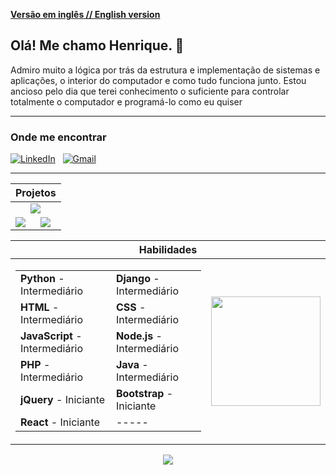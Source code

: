 [**Versão em inglês // English version**](README.md)

## Olá! Me chamo Henrique. :wave:

Admiro muito a lógica por trás da estrutura e implementação de sistemas e aplicações, o interior do computador e como tudo funciona junto. Estou ancioso pelo dia que terei conhecimento o suficiente para controlar totalmente o computador e programá-lo como eu quiser

---

### Onde me encontrar

<a href="https://www.linkedin.com/in/henribdev/"><img alt="LinkedIn" src="https://img.shields.io/badge/Linkedin%20-%230077B5.svg?&style=flat&logo=linkedin&logoColor=white"/></a> &nbsp;
<a href="mailto:henribdev@gmail.com"><img alt="Gmail" src="https://img.shields.io/badge/Gmail-D14836?style=flat&logo=gmail&logoColor=white" /></a> &nbsp;

---

<table align="center">
  <thead>
    <th colspan="2">
      Projetos
    </th>
  </thead>
  <tbody>
    <tr>
      <td colspan="2" align="center">
        <a href="https://github.com/HenriBDev/DocWriter">
          <img src="https://github-readme-stats.vercel.app/api/pin/?username=henribdev&repo=docwriter&theme=algolia"/>
        </a>
      </td>
    </tr>
    <tr>
      <td>
        <a href="https://github.com/HenriBDev/Bug-Hunter">
          <img src="https://github-readme-stats.vercel.app/api/pin/?username=henribdev&repo=bug-hunter&theme=algolia"/>
        </a>
      </td>
      <td>
        <a href="https://github.com/Vichiat0/Warehouse">
          <img src="https://github-readme-stats.vercel.app/api/pin/?username=henribdev&repo=warehouse&theme=algolia"/>
        </a>
      </td>
    </tr>
  </tbody>
</table>

<table align="center">
  <thead>
    <th colspan="2">
      Habilidades
    </th>
  </thead>
  <tbody>
    <tr>
      <td>
        <table>
          <tbody>
            <tr>
              <td>
                <b>Python</b> - Intermediário
              </td>
              <td>
                 <b>Django</b> - Intermediário
              </td>
            </tr>
            <tr>
              <td>
                <b>HTML</b> - Intermediário
              </td>
              <td>
                <b>CSS</b> - Intermediário
              </td>
            </tr>
            <tr>
              <td>
                <b>JavaScript</b> - Intermediário
              </td>
              <td>
                <b>Node.js</b> - Intermediário
              </td>
            </tr>
            <tr>
              <td>
                <b>PHP</b> - Intermediário
              </td>
              <td>
                <b>Java</b> - Intermediário
              </td>
            </tr>
            <tr>
              <td>
                <b>jQuery</b> - Iniciante
              </td>
              <td>
                <b>Bootstrap</b> - Iniciante
              </td>
            </tr>
            <tr>
              <td>
                <b>React</b> - Iniciante
              </td>
              <td>
                -----
              </td>
            </tr>
          </tbody>
        </table>
      </td>
      <td>
        <img height="175" src="https://github-readme-stats.vercel.app/api/top-langs/?username=henribdev&layout=compact&theme=algolia&hide=procfile&locale=pt-br"/>
      </td>
    </tr>
  </tbody>
</table>

<p align="center">
  <img src="https://github-readme-stats.vercel.app/api/?username=HenriBDev&show_icons=true&theme=algolia&include_all_commits=true&count_private=true&locale=pt-br"/>
</p>
